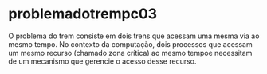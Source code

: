 # problemadotrempc03
O problema do trem consiste em dois trens que acessam uma mesma via ao mesmo tempo. No contexto da computação, dois processos que acessam um mesmo recurso (chamado zona crítica) ao mesmo tempoe necessitam de um mecanismo que gerencie o acesso desse recurso.
